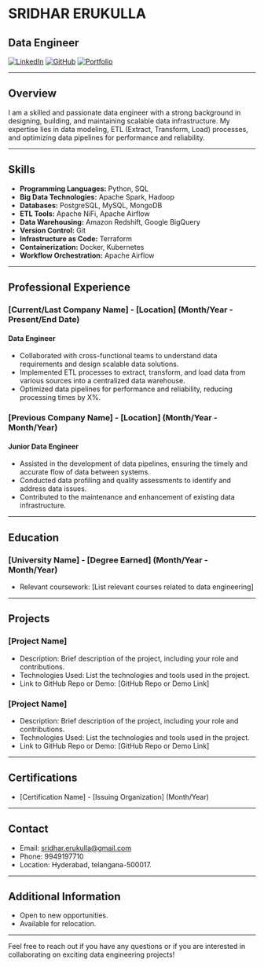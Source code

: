 # SRIDHAR ERUKULLA

## Data Engineer

[![LinkedIn](https://img.shields.io/badge/LinkedIn-YourLinkedInProfile-blue)](https://www.linkedin.com/in/your-linkedin-profile/)
[![GitHub](https://img.shields.io/badge/GitHub-YourGitHubProfile-green)](https://github.com/your-github-profile)
[![Portfolio](https://img.shields.io/badge/Portfolio-YourPortfolioWebsite-orange)](https://www.your-portfolio-website.com/)

---

## Overview

I am a skilled and passionate data engineer with a strong background in designing, building, and maintaining scalable data infrastructure. My expertise lies in data modeling, ETL (Extract, Transform, Load) processes, and optimizing data pipelines for performance and reliability.

---

## Skills

- **Programming Languages:** Python, SQL
- **Big Data Technologies:** Apache Spark, Hadoop
- **Databases:** PostgreSQL, MySQL, MongoDB
- **ETL Tools:** Apache NiFi, Apache Airflow
- **Data Warehousing:** Amazon Redshift, Google BigQuery
- **Version Control:** Git
- **Infrastructure as Code:** Terraform
- **Containerization:** Docker, Kubernetes
- **Workflow Orchestration:** Apache Airflow

---

## Professional Experience

### [Current/Last Company Name] - [Location] (Month/Year - Present/End Date)

#### Data Engineer

- Collaborated with cross-functional teams to understand data requirements and design scalable data solutions.
- Implemented ETL processes to extract, transform, and load data from various sources into a centralized data warehouse.
- Optimized data pipelines for performance and reliability, reducing processing times by X%.

### [Previous Company Name] - [Location] (Month/Year - Month/Year)

#### Junior Data Engineer

- Assisted in the development of data pipelines, ensuring the timely and accurate flow of data between systems.
- Conducted data profiling and quality assessments to identify and address data issues.
- Contributed to the maintenance and enhancement of existing data infrastructure.

---

## Education

### [University Name] - [Degree Earned] (Month/Year - Month/Year)

- Relevant coursework: [List relevant courses related to data engineering]

---

## Projects

### [Project Name]

- Description: Brief description of the project, including your role and contributions.
- Technologies Used: List the technologies and tools used in the project.
- Link to GitHub Repo or Demo: [GitHub Repo or Demo Link]

### [Project Name]

- Description: Brief description of the project, including your role and contributions.
- Technologies Used: List the technologies and tools used in the project.
- Link to GitHub Repo or Demo: [GitHub Repo or Demo Link]

---

## Certifications

- [Certification Name] - [Issuing Organization] (Month/Year)

---

## Contact

- Email: sridhar.erukulla@gmail.com
- Phone: 9949197710
- Location: Hyderabad, telangana-500017.

---

## Additional Information

- Open to new opportunities.
- Available for relocation.

---

Feel free to reach out if you have any questions or if you are interested in collaborating on exciting data engineering projects!

